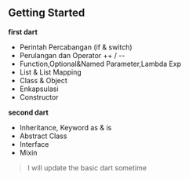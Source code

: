 ## **Getting Started**

**first dart**

 - Perintah Percabangan (if & switch)
 - Perulangan dan Operator ++ / --
 - Function,Optional&Named Parameter,Lambda Exp
 - List & List Mapping
 - Class & Object
 - Enkapsulasi
 - Constructor
 
**second dart**
 - Inheritance, Keyword as & is
 - Abstract Class
 - Interface
 - Mixin

> I will update the basic dart sometime
